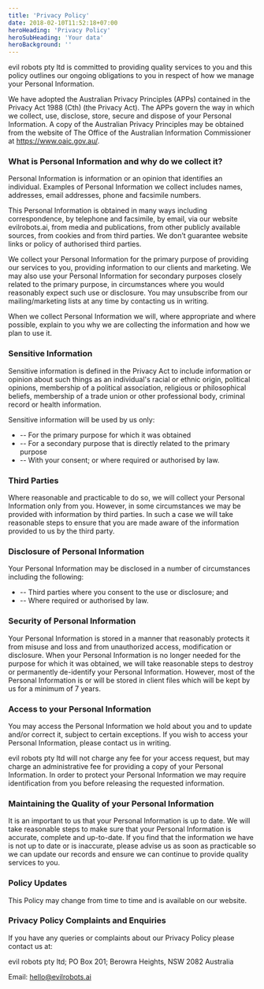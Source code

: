 ```yaml
---
title: 'Privacy Policy'
date: 2018-02-10T11:52:18+07:00
heroHeading: 'Privacy Policy'
heroSubHeading: 'Your data'
heroBackground: ''
---
```


evil robots pty ltd is committed to providing quality services to you
and this policy outlines our ongoing obligations to you in respect of
how we manage your Personal Information.

We have adopted the Australian Privacy Principles (APPs) contained in
the Privacy Act 1988 (Cth) (the Privacy Act). The APPs govern the way
in which we collect, use, disclose, store, secure and dispose of your
Personal Information.  A copy of the Australian Privacy Principles may
be obtained from the website of The Office of the Australian
Information Commissioner at https://www.oaic.gov.au/.

### What is Personal Information and why do we collect it?

Personal Information is information or an opinion that identifies an
individual. Examples of Personal Information we collect includes
names, addresses, email addresses, phone and facsimile numbers.

This Personal Information is obtained in many ways including
correspondence, by telephone and facsimile, by email, via our website
evilrobots.ai, from media and publications, from other publicly
available sources, from cookies and from third parties. We don’t
guarantee website links or policy of authorised third parties.

We collect your Personal Information for the primary purpose of
providing our services to you, providing information to our clients
and marketing. We may also use your Personal Information for secondary
purposes closely related to the primary purpose, in circumstances
where you would reasonably expect such use or disclosure. You may
unsubscribe from our mailing/marketing lists at any time by contacting
us in writing.

When we collect Personal Information we will, where appropriate and
where possible, explain to you why we are collecting the information
and how we plan to use it.

### Sensitive Information

Sensitive information is defined in the Privacy Act to include
information or opinion about such things as an individual's racial or
ethnic origin, political opinions, membership of a political
association, religious or philosophical beliefs, membership of a trade
union or other professional body, criminal record or health
information.

Sensitive information will be used by us only:
* -- For the primary purpose for which it was obtained
* -- For a secondary purpose that is directly related to the primary purpose
* -- With your consent; or where required or authorised by law.


### Third Parties

Where reasonable and practicable to do so, we will collect your
Personal Information only from you. However, in some circumstances we
may be provided with information by third parties. In such a case we
will take reasonable steps to ensure that you are made aware of the
information provided to us by the third party.

### Disclosure of Personal Information

Your Personal Information may be disclosed in a number of
circumstances including the following:

* -- Third parties where you consent to the use or disclosure; and
* -- Where required or authorised by law.

### Security of Personal Information

Your Personal Information is stored in a manner that reasonably
protects it from misuse and loss and from unauthorized access,
modification or disclosure.  When your Personal Information is no
longer needed for the purpose for which it was obtained, we will take
reasonable steps to destroy or permanently de-identify your Personal
Information. However, most of the Personal Information is or will be
stored in client files which will be kept by us for a minimum of 7
years.

### Access to your Personal Information

You may access the Personal Information we hold about you and to
update and/or correct it, subject to certain exceptions. If you wish
to access your Personal Information, please contact us in writing.

evil robots pty ltd will not charge any fee for your access request,
but may charge an administrative fee for providing a copy of your
Personal Information.  In order to protect your Personal Information
we may require identification from you before releasing the requested
information.

### Maintaining the Quality of your Personal Information

It is an important to us that your Personal Information is up to
date. We will take reasonable steps to make sure that your Personal
Information is accurate, complete and up-to-date. If you find that the
information we have is not up to date or is inaccurate, please advise
us as soon as practicable so we can update our records and ensure we
can continue to provide quality services to you.

### Policy Updates

This Policy may change from time to time and is available on our website.

### Privacy Policy Complaints and Enquiries

If you have any queries or complaints about our Privacy Policy please contact us at:

evil robots pty ltd; PO Box 201; Berowra Heights, NSW 2082
Australia

Email: hello@evilrobots.ai
